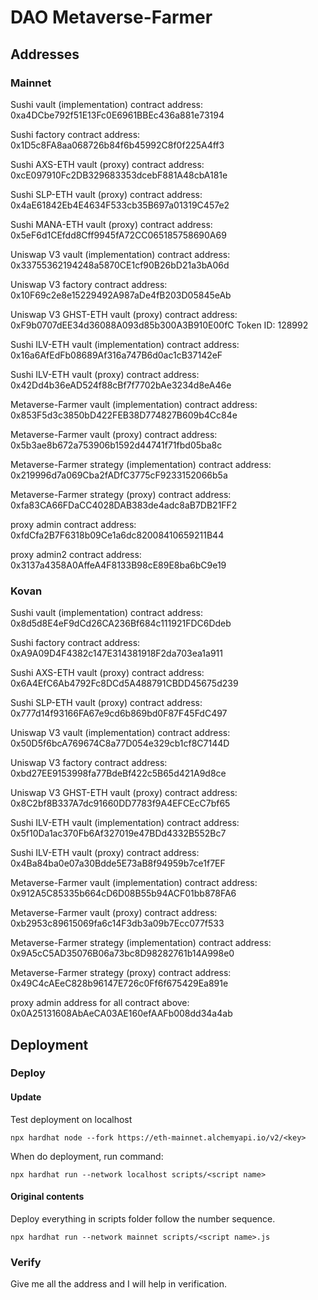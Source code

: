 # DAO Metaverse-Farmer

## Addresses

### Mainnet

Sushi vault (implementation) contract address: 0xa4DCbe792f51E13Fc0E6961BBEc436a881e73194

Sushi factory contract address: 0x1D5c8FA8aa068726b84f6b45992C8f0f225A4ff3

Sushi AXS-ETH vault (proxy) contract address: 0xcE097910Fc2DB329683353dcebF881A48cbA181e

Sushi SLP-ETH vault (proxy) contract address: 0x4aE61842Eb4E4634F533cb35B697a01319C457e2

Sushi MANA-ETH vault (proxy) contract address: 0x5eF6d1CEfdd8Cff9945fA72CC065185758690A69

Uniswap V3 vault (implementation) contract address: 0x33755362194248a5870CE1cf90B26bD21a3bA06d

Uniswap V3 factory contract address: 0x10F69c2e8e15229492A987aDe4fB203D05845eAb

Uniswap V3 GHST-ETH vault (proxy) contract address: 0xF9b0707dEE34d36088A093d85b300A3B910E00fC Token ID: 128992

Sushi ILV-ETH vault (implementation) contract address: 0x16a6AfEdFb08689Af316a747B6d0ac1cB37142eF

Sushi ILV-ETH vault (proxy) contract address: 0x42Dd4b36eAD524f88cBf7f7702bAe3234d8eA46e

Metaverse-Farmer vault (implementation) contract address: 0x853F5d3c3850bD422FEB38D774827B609b4Cc84e

Metaverse-Farmer vault (proxy) contract address: 0x5b3ae8b672a753906b1592d44741f71fbd05ba8c

Metaverse-Farmer strategy (implementation) contract address: 0x219996d7a069Cba2fADfC3775cF9233152066b5a

Metaverse-Farmer strategy (proxy) contract address: 0xfa83CA66FDaCC4028DAB383de4adc8aB7DB21FF2

proxy admin contract address: 0xfdCfa2B7F6318b09Ce1a6dc82008410659211B44

proxy admin2 contract address: 0x3137a4358A0AffeA4F8133B98cE89E8ba6bC9e19


### Kovan

Sushi vault (implementation) contract address: 0x8d5d8E4eF9dCd26CA236Bf684c111921FDC6Ddeb

Sushi factory contract address: 0xA9A09D4F4382c147E314381918F2da703ea1a911

Sushi AXS-ETH vault (proxy) contract address: 0x6A4EfC6Ab4792Fc8DCd5A488791CBDD45675d239

Sushi SLP-ETH vault (proxy) contract address: 0x777d14f93166FA67e9cd6b869bd0F87F45FdC497

Uniswap V3 vault (implementation) contract address: 0x50D5f6bcA769674C8a77D054e329cb1cf8C7144D

Uniswap V3 factory contract address: 0xbd27EE9153998fa77BdeBf422c5B65d421A9d8ce

Uniswap V3 GHST-ETH vault (proxy) contract address: 0x8C2bf8B337A7dc91660DD7783f9A4EFCEcC7bf65

Sushi ILV-ETH vault (implementation) contract address: 0x5f10Da1ac370Fb6Af327019e47BDd4332B552Bc7

Sushi ILV-ETH vault (proxy) contract address: 0x4Ba84ba0e07a30Bdde5E73aB8f94959b7ce1f7EF

Metaverse-Farmer vault (implementation) contract address: 0x912A5C85335b664cD6D08B55b94ACF01bb878FA6

Metaverse-Farmer vault (proxy) contract address: 0xb2953c89615069fa6c14F3db3a09b7Ecc077f533

Metaverse-Farmer strategy (implementation) contract address: 0x9A5cC5AD35076B06a73bc8D98282761b14A998e0

Metaverse-Farmer strategy (proxy) contract address: 0x49C4cAEeC828b96147E726c0Ff6f675429Ea891e

proxy admin address for all contract above: 0x0A25131608AbAeCA03AE160efAAFb008dd34a4ab

## Deployment

### Deploy

#### Update

Test deployment on localhost

```
npx hardhat node --fork https://eth-mainnet.alchemyapi.io/v2/<key>
```

When do deployment, run command:

```
npx hardhat run --network localhost scripts/<script name>
```

#### Original contents

Deploy everything in scripts folder follow the number sequence.

```
npx hardhat run --network mainnet scripts/<script name>.js
```

### Verify
Give me all the address and I will help in verification.
